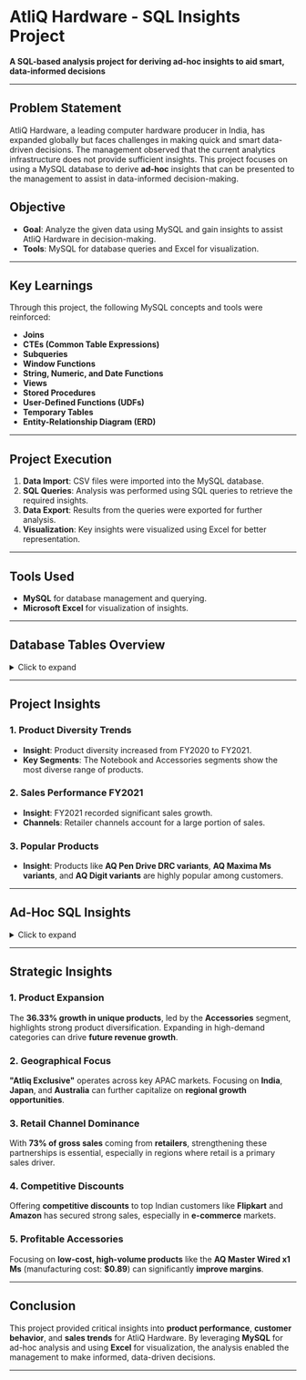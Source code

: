 # **AtliQ Hardware - SQL Insights Project**

**A SQL-based analysis project for deriving ad-hoc insights to aid smart, data-informed decisions**

---

## **Problem Statement**

AtliQ Hardware, a leading computer hardware producer in India, has expanded globally but faces challenges in making quick and smart data-driven decisions. The management observed that the current analytics infrastructure does not provide sufficient insights. This project focuses on using a MySQL database to derive **ad-hoc** insights that can be presented to the management to assist in data-informed decision-making.

## **Objective**

- **Goal**: Analyze the given data using MySQL and gain insights to assist AtliQ Hardware in decision-making.
- **Tools**: MySQL for database queries and Excel for visualization.

---

## **Key Learnings**

Through this project, the following MySQL concepts and tools were reinforced:

- **Joins**
- **CTEs (Common Table Expressions)**
- **Subqueries**
- **Window Functions**
- **String, Numeric, and Date Functions**
- **Views**
- **Stored Procedures**
- **User-Defined Functions (UDFs)**
- **Temporary Tables**
- **Entity-Relationship Diagram (ERD)**

---

## **Project Execution**

1. **Data Import**: CSV files were imported into the MySQL database.
2. **SQL Queries**: Analysis was performed using SQL queries to retrieve the required insights.
3. **Data Export**: Results from the queries were exported for further analysis.
4. **Visualization**: Key insights were visualized using Excel for better representation.

---

## **Tools Used**

- **MySQL** for database management and querying.
- **Microsoft Excel** for visualization of insights.

---

## **Database Tables Overview**

<details>
<summary>Click to expand</summary>

The `atliq_hardware_db` database comprises the following key tables:

### **1. `dim_customer`**
Contains customer-related data, including:
- **customer_code**: Unique customer identifier.
- **customer**: Customer name.
- **platform**: Sales channel (e.g., "E-Commerce", "Brick & Mortar").
- **channel**: Retail, Direct, or Distributor sales channels.
- **market**: Customer's country.
- **region**: Geographic region (APAC, EU, NA, LATAM).
- **sub_zone**: Further breakdown of regions (India, ANZ, SE, etc.).

### **2. `dim_product`**
Contains product-related data, including:
- **product_code**: Unique product identifier.
- **division**: Product group (P&A, N&S, PC).
- **segment**: Further breakdown of product types (e.g., Notebook, Desktop).
- **product**: Product name.
- **variant**: Product version (e.g., Standard, Plus, Premium).

### **3. `fact_gross_price`**
Stores gross pricing details:
- **product_code**: Unique product identifier.
- **fiscal_year**: Fiscal year the product was sold.
- **gross_price**: Original selling price before deductions.

### **4. `fact_manufacturing_cost`**
Contains manufacturing cost data:
- **product_code**: Unique product identifier.
- **cost_year**: Year the product was manufactured.
- **manufacturing_cost**: Total cost to manufacture the product.

### **5. `fact_pre_invoice_deductions`**
Tracks pre-invoice deduction data:
- **customer_code**: Unique customer identifier.
- **fiscal_year**: Year of sale.
- **pre_invoice_discount_pct**: Pre-invoice discount percentage.

### **6. `fact_sales_monthly`**
Contains monthly sales data:
- **date**: Date of sale (monthly format for FY2020-2021).
- **product_code**: Unique product identifier.
- **customer_code**: Unique customer identifier.
- **sold_quantity**: Units sold.
- **fiscal_year**: Year of sale.

</details>

---

## **Project Insights**

### **1. Product Diversity Trends**

- **Insight**: Product diversity increased from FY2020 to FY2021.
- **Key Segments**: The Notebook and Accessories segments show the most diverse range of products.

### **2. Sales Performance FY2021**

- **Insight**: FY2021 recorded significant sales growth.
- **Channels**: Retailer channels account for a large portion of sales.

### **3. Popular Products**

- **Insight**: Products like **AQ Pen Drive DRC variants**, **AQ Maxima Ms variants**, and **AQ Digit variants** are highly popular among customers.

---

## **Ad-Hoc SQL Insights**

<details>
<summary>Click to expand</summary>

This section showcases various ad-hoc requests from AtliQ Hardware's management and the insights derived from MySQL queries.

### **Request 1**:  
**Which markets does the customer "Atliq Exclusive" operate in within the APAC region?**  
- **Result**: "Atliq Exclusive" operates in the following APAC markets:  
  Australia, Bangladesh, India, Indonesia, Japan, New Zealand, Philippines, and South Korea.

### **Request 2**:  
**Percentage of unique product increase in 2021 vs 2020?**  
- **Result**: A **36.33% increase** in unique products, from 245 in 2020 to 334 in 2021.

### **Request 3**:  
**Unique product counts for each segment, sorted in descending order?**  
- **Result**:  
  - Notebook: 129 unique products  
  - Accessories: 116 unique products  
  - Peripherals: 84 unique products  
  - Desktop: 32 unique products  
  - Storage: 27 unique products  
  - Networking: 9 unique products

### **Request 4**:  
**Which segment had the highest increase in unique products from 2020 to 2021?**  
- **Result**: The **Accessories** segment saw the highest increase with 16 more unique products in 2021.

### **Request 5**:  
**Highest and lowest manufacturing costs by product?**  
- **Result**:  
  - **Highest**: **Q HOME Allin1 Gen 2** (Desktop segment) at **$240.54**  
  - **Lowest**: **AQ Master Wired x1 Ms** (Accessories segment) at **$0.89**

### **Request 6**:  
**Top 5 customers who received the highest average pre-invoice discounts in FY2021 (Indian market)?**  
- **Result**:  
  1. Flipkart - 0.308%  
  2. Viveks - 0.304%  
  3. Croma and Ezone - 0.303%  
  4. Amazon - 0.293%

### **Request 7**:  
**Gross sales for customer “Atliq Exclusive” by month?**  
- **Result**: November 2020 had the highest gross sales of **$20,464,999.10**.

### **Request 8**:  
**Which quarter of 2020 had the maximum total sold quantity?**  
- **Result**: Q1 2020 had the highest total sold quantity of **7,005,619** units.

### **Request 9**:  
**Channel with the most gross sales in FY2021 and its contribution percentage?**  
- **Result**:  
  - **Retailer channel** contributed 73.23% of gross sales, amounting to **$1,219.08 million**.  
  - **Direct**: 15.47%  
  - **Distributor**: 11.30%

### **Request 10**:  
**Top 3 products in each division by sold quantity in FY2021?**  
- **Result**:  
  - **N&S Division**:  
    - 1st: AQ Pen Drive 2 IN 1 (1,159,222 units sold)  
    - 2nd: AQ Pen Drive DRC (1,128,104 units sold)  
    - 3rd: AQ Clx1 (729,696 units sold)  
  
  - **P&A Division**:  
    - 1st: AQ Gamers Ms (683,634 units sold)  
    - 2nd: AQ Master Wireless x1 Ms (682,321 units sold)  
    - 3rd: AQ Gamers Ms (681,531 units sold)  
  
  - **PC Division**:  
    - 1st: AQ Digit (26,012 units sold)  
    - 2nd: AQ Velocity (25,978 units sold)  
    - 3rd: AQ Aspiron (25,963 units sold)

</details>

---

## Strategic Insights

### 1. Product Expansion
The **36.33% growth in unique products**, led by the **Accessories** segment, highlights strong product diversification. Expanding in high-demand categories can drive **future revenue growth**.

### 2. Geographical Focus
**"Atliq Exclusive"** operates across key APAC markets. Focusing on **India**, **Japan**, and **Australia** can further capitalize on **regional growth opportunities**.

### 3. Retail Channel Dominance
With **73% of gross sales** coming from **retailers**, strengthening these partnerships is essential, especially in regions where retail is a primary sales driver.

### 4. Competitive Discounts
Offering **competitive discounts** to top Indian customers like **Flipkart** and **Amazon** has secured strong sales, especially in **e-commerce** markets.

### 5. Profitable Accessories
Focusing on **low-cost, high-volume products** like the **AQ Master Wired x1 Ms** (manufacturing cost: **$0.89**) can significantly **improve margins**.

---

## **Conclusion**

This project provided critical insights into **product performance**, **customer behavior**, and **sales trends** for AtliQ Hardware. By leveraging **MySQL** for ad-hoc analysis and using **Excel** for visualization, the analysis enabled the management to make informed, data-driven decisions.

---

